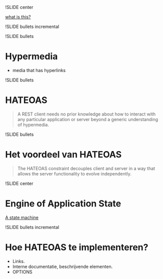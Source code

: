 !SLIDE center

[what is this?](https://twitter.com/berkes/status/734763358344339457)

!SLIDE bullets incremental

!SLIDE bullets
# Hypermedia

* media that has hyperlinks

!SLIDE bullets
# HATEOAS

> A REST client needs no prior knowledge about how to interact with any particular application or server beyond a generic understanding of hypermedia.

!SLIDE bullets
# Het voordeel van HATEOAS

> The HATEOAS constraint decouples client and server in a way that allows the server functionality to evolve independently.

!SLIDE center
# Engine of Application State

[A state machine](https://twitter.com/berkes/status/734763358344339457)

!SLIDE bullets incremental
# Hoe HATEOAS te implementeren?

* Links.
* Interne documentatie, beschrijvende elementen.
* OPTIONS
